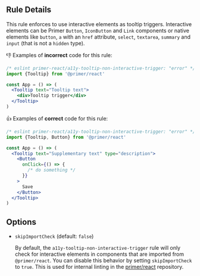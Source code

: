<!-- Write a readme for the non interactive trigger rule -->

## Rule Details

This rule enforces to use interactive elements as tooltip triggers. Interactive elements can be Primer `Button`, `IconButton` and `Link` components or native elements like `button`, `a` with an `href` attribute, `select`, `textarea`, `summary` and `input` (that is not a `hidden` type).

👎 Examples of **incorrect** code for this rule:

```jsx
/* eslint primer-react/a11y-tooltip-non-interactive-trigger: "error" */
import {Tooltip} from '@primer/react'

const App = () => (
  <Tooltip text="Tooltip text">
    <div>Tooltip trigger</div>
  </Tooltip>
)
```

👍 Examples of **correct** code for this rule:

```jsx
/* eslint primer-react/a11y-tooltip-non-interactive-trigger: "error" */
import {Tooltip, Button} from '@primer/react'

const App = () => (
  <Tooltip text="Supplementary text" type="description">
    <Button
      onClick={() => {
        /* do something */
      }}
    >
      Save
    </Button>
  </Tooltip>
)
```

## Options

- `skipImportCheck` (default: `false`)

  By default, the `a11y-tooltip-non-interactive-trigger` rule will only check for interactive elements in components that are imported from `@primer/react`. You can disable this behavior by setting `skipImportCheck` to `true`. This is used for internal linting in the [primer/react](https://github.com/prime/react) repository.
